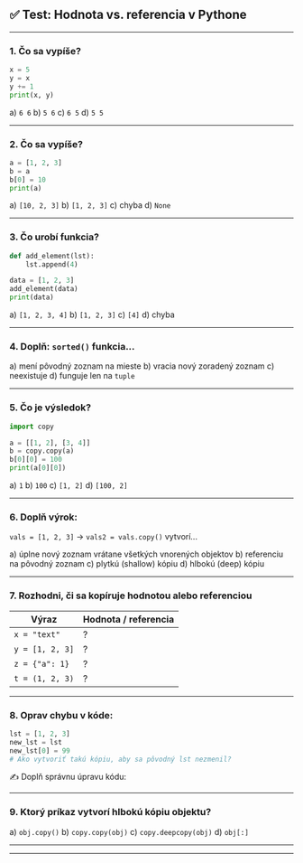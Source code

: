 ## ✅ **Test: Hodnota vs. referencia v Pythone**

---

### 1. Čo sa vypíše?

```python
x = 5
y = x
y += 1
print(x, y)
```

a) `6 6`
b) `5 6`
c) `6 5`
d) `5 5`

---

### 2. Čo sa vypíše?

```python
a = [1, 2, 3]
b = a
b[0] = 10
print(a)
```

a) `[10, 2, 3]`
b) `[1, 2, 3]`
c) chyba
d) `None`

---

### 3. Čo urobí funkcia?

```python
def add_element(lst):
    lst.append(4)

data = [1, 2, 3]
add_element(data)
print(data)
```

a) `[1, 2, 3, 4]`
b) `[1, 2, 3]`
c) `[4]`
d) chyba

---

### 4. Doplň: `sorted()` funkcia...

a) mení pôvodný zoznam na mieste
b) vracia nový zoradený zoznam
c) neexistuje
d) funguje len na `tuple`

---

### 5. Čo je výsledok?

```python
import copy

a = [[1, 2], [3, 4]]
b = copy.copy(a)
b[0][0] = 100
print(a[0][0])
```

a) `1`
b) `100`
c) `[1, 2]`
d) `[100, 2]`

---

### 6. Doplň výrok:

`vals = [1, 2, 3]` → `vals2 = vals.copy()` vytvorí...

a) úplne nový zoznam vrátane všetkých vnorených objektov
b) referenciu na pôvodný zoznam
c) plytkú (shallow) kópiu
d) hlbokú (deep) kópiu

---

### 7. Rozhodni, či sa kopíruje hodnotou alebo referenciou

| Výraz           | Hodnota / referencia |
| --------------- | -------------------- |
| `x = "text"`    | ?                    |
| `y = [1, 2, 3]` | ?                    |
| `z = {"a": 1}`  | ?                    |
| `t = (1, 2, 3)` | ?                    |

---

### 8. Oprav chybu v kóde:

```python
lst = [1, 2, 3]
new_lst = lst
new_lst[0] = 99
# Ako vytvoriť takú kópiu, aby sa pôvodný lst nezmenil?
```

✍️ Doplň správnu úpravu kódu:

---

### 9. Ktorý príkaz vytvorí **hlbokú kópiu** objektu?

a) `obj.copy()`
b) `copy.copy(obj)`
c) `copy.deepcopy(obj)`
d) `obj[:]`

---

---
